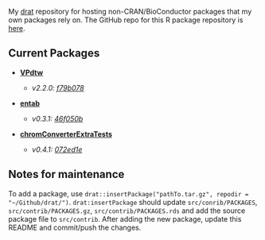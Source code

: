 My [drat](http://dirk.eddelbuettel.com/code/drat.html) repository for hosting non-CRAN/BioConductor packages that my own packages rely on. The GitHub repo for this R package repository is [here](https://github.com/ethanbass/drat).

## Current Packages
- **[VPdtw](https://github.com/ethanbass/VPdtw)**
    - *v2.2.0: [f79b078](https://github.com/ethanbass/VPdtw/commit/f79b07891240edb2717735c003a2c3358e37a06b)*

- **[entab](https://github.com/bovee/entab)**
    - *v0.3.1: [46f050b](https://github.com/bovee/entab/commit/46f050ba28dde4b9d6a87f4c1752da5b9aa902ba)*

- **[chromConverterExtraTests](https://github.com/ethanbass/chromConverterExtraTests)**
    - *v0.4.1: [072ed1e](https://github.com/ethanbass/chromConverterExtraTests/commit/072ed1e5862dd51333a498e000f3c894205e2a13)*

## Notes for maintenance

To add a package, use `drat::insertPackage("pathTo.tar.gz", repodir = "~/Github/drat/")`.
`drat:insertPackage` should update `src/conrib/PACKAGES`, `src/contrib/PACKAGES.gz`, `src/contrib/PACKAGES.rds` and add the source package file to `src/contrib`. After adding the new package, update this README and commit/push the changes.


